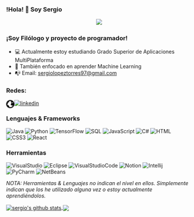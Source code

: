 ### !Hola! :wave: Soy Sergio

<div align="center">
<img src="https://media.giphy.com/media/NTur7XlVDUdqM/giphy.gif">
</div>


### ¡Soy Filólogo y proyecto de programador!

 - :computer: Actualmente estoy estudiando Grado Superior de Aplicaciones MultiPlataforma 
 - :book: También enfocado en aprender Machine Learning
 - :mailbox_with_no_mail: Email: sergiolopeztorres97@gmail.com
 
 ### Redes:

[<img  alt="linkedin" width="22px" src="https://cdn.jsdelivr.net/npm/simple-icons@v3/icons/linkedin.svg">][linkedin]
[<img align="left" alt="portfolio" width="22px" src="https://raw.githubusercontent.com/iconic/open-iconic/master/svg/globe.svg" />][portfolio]

 

### Lenguajes & Frameworks

![Java](https://img.shields.io/badge/-Java-000?&logo=Java&logoColor=ffffff)
![Python](https://img.shields.io/badge/-Python-000?&logo=python)
![TensorFlow](https://img.shields.io/badge/-TensorFlow-000?&logo=tensorflow)
![SQL](https://img.shields.io/badge/-SQL-000?&logo=MySQL&logoColor=4479A1)
![JavaScript](https://img.shields.io/badge/-JavaScript-000?&logo=JavaScript&logoColor=ddc508)
![C#](https://img.shields.io/badge/-C%20Sharp-000?&logo=c-sharp)
![HTML](https://img.shields.io/badge/-HTML5-000?&logo=html5)
![CSS3](https://img.shields.io/badge/-CSS3-000?&logo=css3&logoColor=065aec)
![React](https://img.shields.io/badge/-React-000?&logo=react)

### Herramientas
![VisualStudio](https://img.shields.io/badge/-Visual%20Studio-000?&logo=visual-studio&logoColor=b70cee)
![Eclipse](https://img.shields.io/badge/-Eclipse-000?&logo=eclipse&logoColor=3b016b)
![VisualStudioCode](https://img.shields.io/badge/-Visual%20Studio%20Code-000?&logo=visual-studio-code&logoColor=0b6eec)
![Notion](https://img.shields.io/badge/-Notion-000?&logo=notion)
![Intellij](https://img.shields.io/badge/-Intellij-000?&logo=intellij-idea)
![PyCharm](https://img.shields.io/badge/-PyCharm-000?&logo=pycharm)
![NetBeans](https://img.shields.io/badge/-NetBeans-000?&logo=apache-netbeans-ide)

<i>NOTA: Herramientas & Lenguajes no indican el nivel en ellos. Simplemente indican que los he utilizado alguna vez o estoy actualmente aprendiéndolos.</i>

<a href="https://github.com/sergiolt/github-readme-stats">
<img align="center" src="https://github-readme-stats.vercel.app/api?username=sergiolt&show_icons=true&include_all_commits=true&theme=material-palenight" alt="sergio's github stats" />
</a>
<a href="https://github.com/sergiolt/github-readme-stats">
  <img align="center" src="https://github-readme-stats.vercel.app/api/pin/?username=sergiolt&repo=github-readme-stats&theme=material-palenight" />
</a> 

[linkedin]:https://www.linkedin.com/in/sergio-lopez-torres/
[portfolio]:https://github.com/Sergiolt 